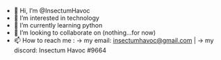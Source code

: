 - 👋 Hi, I’m @InsectumHavoc
- 👀 I’m interested in technology
- 🌱 I’m currently learning python
- 💞️ I’m looking to collaborate on (nothing...for now)
- 📫 How to reach me : -> my email: insectumhavoc@gmail.com | -> my discord: Insectum Havoc #9664

<!---
InsectumHavoc/InsectumHavoc is a ✨ special ✨ repository because its `README.md` (this file) appears on your GitHub profile.
You can click the Preview link to take a look at your changes.
--->

